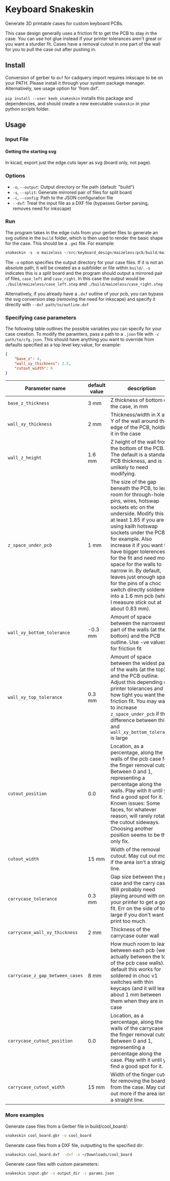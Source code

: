 # Keyboard Snakeskin

Generate 3D printable cases for custom keyboard PCBs.

This case design generally uses a friction fit to get the PCB to stay in the case. You can use hot glue instead if your printer tolerances aren't great or you want a sturdier fit.
Cases have a removal cutout in one part of the wall for you to pull the case out
after pushing in.

## Install

Conversion of gerber to `dxf` for cadquery import requires inkscape to be
on your PATH.
Please install it through your system package manager.
Alternatively, see usage option for 'from dxf'.

`pip install --user keeb_snakeskin` installs this package and dependencies, and
should create a new executable `snakeskin` in your python scripts folder.

## Usage

### Input File

#### Getting the starting svg

In kicad, export just the edge.cuts layer as svg (board only, not page).

### Options

- `-o`, `--output`: Output directory or file path (default: "build")
- `-s`, `--split`: Generate mirrored pair of files for split board
- `-c`, `--config`: Path to the JSON configuration file
- `--dxf`: Treat the input file as a DXF file (bypasses Gerber parsing, removes need for inkscape)

### Run

The program takes in the edge cuts from your gerber files to generate an
svg outline in the `build` folder, which is then used to render the basic shape for the case.
This should be a `.gm1` file. For example:

```python
snakeskin -s -o maizeless ~/src/keyboard_design/maizeless/pcb/build/maizeless-Edge_Cuts.gm1
```

The `-o` option specifies the output directory for your case files. If it is not an absolute path, it will be created as a subfolder or file within `build/`.
`-s` indicates this is a split board and the program should output a mirrored pair of files, `case_left` and `case_right`.
In this case the output would be `./build/maizeless/case_left.step` and `./build/maizeless/case_right.step` 

Alternatively, if you already have a `.dxf` outline of your pcb, you can bypass the svg conversion step (removing the need for inkscape) and specify it directly with
`--dxf path/to/outline.dxf`

### Specifying case parameters

The following table outlines the possible variables you can specify for
your case creation.
To modify the paramters, pass a path to a `.json` file with
`-c path/to/cfg.json`. This should have anything you want to override from
defaults specified as a top level key:value, for example:
```json
{
    "base_z": 4,
    "wall_xy_thickness": 2.5,
    "cutout_width": 6
}
```


| Parameter name | default value | description |
| -------------- | ------------- | ----------- |
| `base_z_thickness` | 3 mm | Z thickness of bottom of the case, in mm |
| `wall_xy_thickness` | 2 mm | Thickness/width in X and Y of the wall around the edge of the PCB, holding it in the case |
| `wall_z_height` | 1.6 mm | Z height of the wall from the bottom of the PCB. The default is a standard PCB thickness, and is unlikely to need modifying. |
| `z_space_under_pcb` | 1 mm | The size of the gap beneath the PCB, to leave room for through-hole pins, wires, hotswap sockets etc on the underside. Modify this to at least 1.85 if you are using kailh hotswap sockets under the PCB, for example. Also increase it if you want to have bigger tolerences for the fit and need more space for the walls to narrow in. By default, leaves just enough space for the pins of a choc switch directly soldered into a 1.6 mm pcb (which I measure stick out at about 0.83 mm). |
| `wall_xy_bottom_tolerance` | -0.3 mm | Amount of space between the narrowest part of the walls (at the bottom) and the PCB outline. Use -ve values for friction fit |
| `wall_xy_top_tolerance` | 0.3 mm | Amount of space between the widest part of the walls (at the top) and the PCB outline. Adjust this depending on printer tolerances and how tight you want the friction fit. You may want to increase `z_space_under_pcb` if the difference between this and `wall_xy_bottom_tolerance` is large |
| `cutout_position` | 0.0 | Location, as a percentage, along the walls of the pcb case for the finger removal cutout. Between 0 and 1, representing a percentage along the walls. Play with it until you find a good spot for it. Known issues: Some faces, for whatever reason, will rarely rotate the cutout sideways. Choosing another position seems to be the only fix. |
| `cutout_width` | 15 mm | Width of the removal cutout. May cut out more if the area isn't a straight line. |
| `carrycase_tolerance` | 0.3 mm | Gap size between the pcb case and the carry case. Will probably need playing around with on your printer to get a good fit. Err on the side of too large if you don't want to print too much. |
| `carrycase_wall_xy_thickness` | 2 mm | Thickness of the carrycase outer wall |
| `carrycase_z_gap_between_cases` | 8 mm | How much room to leave between each pcb (well, actually between the tops of the pcb case walls). By default this works for soldered in choc v1 switches with thin keycaps (and it will leave about 1 mm between them when they are in the case |
| `carrycase_cutout_position` | 0.0 | Location, as a percentage, along the walls of the carrycase for the finger removal cutout. Between 0 and 1, representing a percentage along the case. Play with it until you find a good spot for it. |
| `carrycase_cutout_width` | 15 mm | Width of the finger cutout for removing the boards from the case. May cut out more if the area isn't a straight line. |

### More examples

Generate case files from a Gerber file in build/cool_board/:
```bash
snakeskin cool_board.gbr -o cool_board
```

Generate case files from a DXF file, outputting to the specified dir:
```bash
snakeskin cool_board.dxf --dxf -o ~/Downloads/cool_board
```

Generate case files with custom parameters:
```bash
snakeskin input.gbr -o output_dir -c params.json
```
